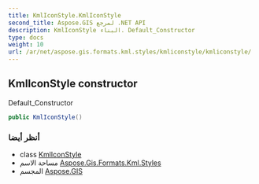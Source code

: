 ```yaml
---
title: KmlIconStyle.KmlIconStyle
second_title: Aspose.GIS لمرجع .NET API
description: KmlIconStyle البناء. Default_Constructor
type: docs
weight: 10
url: /ar/net/aspose.gis.formats.kml.styles/kmliconstyle/kmliconstyle/
---
```

## KmlIconStyle constructor

Default_Constructor

```csharp
public KmlIconStyle()
```

### أنظر أيضا

* class [KmlIconStyle](../)
* مساحة الاسم [Aspose.Gis.Formats.Kml.Styles](../../kmliconstyle/)
* المجسم [Aspose.GIS](../../../)


